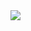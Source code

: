 <img src="https://www.gravatar.com/avatar/1de1d1f594efdf7906ce8dba84a8b73e" class="w-[120px] h-[120px] border-2 p-1 border border-dashed border-indigo-500 rounded-full shadow-lg" />
